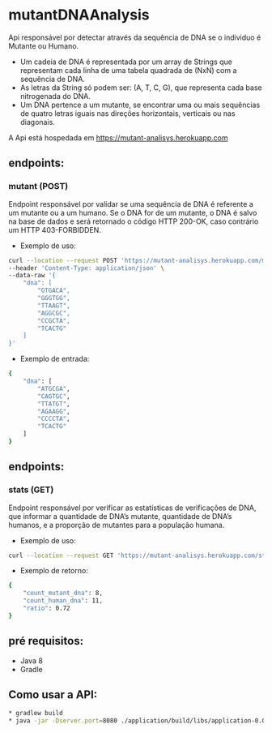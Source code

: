 # mutantDNAAnalysis
Api responsável por detectar através da sequência de DNA se o individuo é Mutante ou Humano.

* Um cadeia de DNA é representada por um array de Strings que representam cada linha de uma tabela quadrada
de (NxN) com a sequência de DNA.
* As letras da String só podem ser: (A, T, C, G), que representa cada base nitrogenada do DNA.
* Um DNA pertence a um mutante, se encontrar uma ou mais sequências de quatro
letras iguais nas direções horizontais, verticais ou nas diagonais.

A Api está hospedada em https://mutant-analisys.herokuapp.com

## endpoints:
### mutant (POST)
Endpoint responsável por validar se uma sequência de DNA é referente a um mutante ou a um humano. Se o DNA for de um mutante, o DNA é salvo na base de dados e será retornado o código HTTP 200-OK, caso contrário um HTTP 403-FORBIDDEN.

* Exemplo de uso:
````sh
curl --location --request POST 'https://mutant-analisys.herokuapp.com/mutant' \
--header 'Content-Type: application/json' \
--data-raw '{
    "dna": [
        "GTGACA",
        "GGGTGG",
        "TTAAGT",
        "AGGCGC",
        "CCGCTA",
        "TCACTG"
    ]
}'
````

* Exemplo de entrada:
````sh
{
    "dna": [
        "ATGCGA",
        "CAGTGC",
        "TTATGT",
        "AGAAGG",
        "CCCCTA",
        "TCACTG"
    ]
}
````

## endpoints:
### stats (GET)

Endpoint responsável por verificar as estatísticas de verificações de DNA, que informar a quantidade de DNA’s mutante, quantidade de DNA’s humanos, e a proporção de mutantes para a população humana.
* Exemplo de uso:
````sh
curl --location --request GET 'https://mutant-analisys.herokuapp.com/stats'
````

* Exemplo de retorno:
````sh
{
    "count_mutant_dna": 8,
    "count_human_dna": 11,
    "ratio": 0.72
}
````
## pré requisitos:
 * Java 8
 * Gradle

## Como usar a API:
````sh
* gradlew build
* java -jar -Dserver.port=8080 ./application/build/libs/application-0.0.1-SNAPSHOT.jar
````

